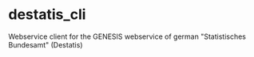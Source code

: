# destatis_cli
Webservice client for the GENESIS webservice of german "Statistisches Bundesamt" (Destatis)
